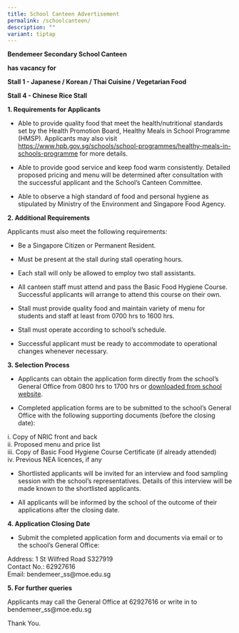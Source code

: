```yaml
---
title: School Canteen Advertisement
permalink: /schoolcanteen/
description: ""
variant: tiptap
---
```

<p><strong>Bendemeer Secondary School Canteen</strong></p><p><strong>has vacancy for</strong></p><p><strong>Stall 1 - Japanese / Korean / Thai Cuisine / Vegetarian Food</strong></p><p><strong>Stall 4 - Chinese Rice Stall</strong></p><p><strong>1. Requirements for Applicants</strong></p><ul><li><p>Able to provide quality food that meet the health/nutritional standards set by the Health Promotion Board, Healthy Meals in School Programme (HMSP). Applicants may also visit <a href="https://www.hpb.gov.sg/schools/school-programmes/healthy-meals-in-schools-programme" rel="noopener noreferrer nofollow" target="_blank">https://www.hpb.gov.sg/schools/school-programmes/healthy-meals-in-schools-programme</a> for more details.</p></li><li><p>Able to provide good service and keep food warm consistently. Detailed proposed pricing and menu will be determined after consultation with the successful applicant and the School’s Canteen Committee.</p></li><li><p>Able to observe a high standard of food and personal hygiene as stipulated by Ministry of the Environment and Singapore Food Agency.</p></li></ul><p><strong>2. Additional Requirements</strong></p><p>Applicants must also meet the following requirements:</p><ul data-tight="true" class="tight"><li><p>Be a Singapore Citizen or Permanent Resident.</p></li><li><p>Must be present at the stall during stall operating hours.</p></li><li><p>Each stall will only be allowed to employ two stall assistants.</p></li><li><p>All canteen staff must attend and pass the Basic Food Hygiene Course. Successful applicants will arrange to attend this course on their own.</p></li><li><p>Stall must provide quality food and maintain variety of menu for students and staff at least from 0700 hrs to 1600 hrs.</p></li><li><p>Stall must operate according to school’s schedule.</p></li><li><p>Successful applicant must be ready to accommodate to operational changes whenever necessary.</p></li></ul><p><strong>3. Selection Process</strong></p><ul><li><p>Applicants can obtain the application form directly from the school’s General Office from 0800 hrs to 1700 hrs or <a href="/files/school_canteen_application_form.pdf" rel="noopener noreferrer nofollow" target="_blank">downloaded from school website</a>.</p></li><li><p>Completed application forms are to be submitted to the school’s General Office with the following supporting documents (before the closing date):</p></li></ul><p>i. Copy of NRIC front and back<br>ii. Proposed menu and price list<br>iii. Copy of Basic Food Hygiene Course Certificate (if already attended)<br>iv. Previous NEA licences, if any</p><ul><li><p>Shortlisted applicants will be invited for an interview and food sampling session with the school’s representatives. Details of this interview will be made known to the shortlisted applicants.</p></li><li><p>All applicants will be informed by the school of the outcome of their applications after the closing date.</p></li></ul><p><strong>4. Application Closing Date</strong></p><ul><li><p>Submit the completed application form and documents via email or to the school’s General Office:</p></li></ul><p>Address: 1 St Wilfred Road S327919<br>Contact No.: 62927616<br>Email: bendemeer_ss@moe.edu.sg</p><p><strong>5. For further queries</strong></p><p>Applicants may call the General Office at 62927616 or write in to bendemeer_ss@moe.edu.sg</p><p>Thank You.</p>